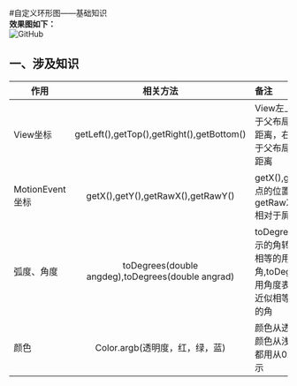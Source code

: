 #自定义环形图——基础知识</br>
**效果图如下：**</br>
<img src="https://github.com/Idtk/CustomView/blob/master/gif/CustomView.gif" alt="GitHub" title="GitHub,Social Coding"/><br>
## 一、涉及知识</br>
| 作用        | 相关方法           | 备注  |
| ------------- |:-------------:| :----- |
| View坐标      | getLeft(),getTop(),getRight(),getBottom() | View左上角顶点相对于父布局的左侧和顶部距离，右下角顶点相对于父布局的左侧和顶部距离 |
| MotionEvent坐标 | getX(),getY(),getRawX(),getRawY() | getX(),getY()相对于原点的位置坐标，<br>getRawX(),getRawY()相对于屏幕的位置坐标 |
| 弧度、角度 | toDegrees(double angdeg),toDegrees(double angrad) | toDegrees将用弧度表示的角转换为近似<br>相等的用角度表示的角,toDegrees将<br>用角度表示的角转换为近似相等的用弧度表示的角 |
| 颜色 | Color.argb(透明度，红，绿，蓝) | 颜色从透明到不透明，颜色从浅到深，<br>都用从0x00到0xff表示 |
